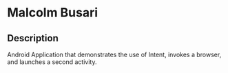 # Malcolm Busari
## Description
Android Application that demonstrates the use of Intent, invokes a browser, and launches a second activity.
